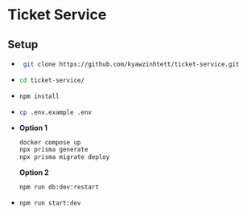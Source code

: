 # Ticket Service

## Setup

-
  ```sh
   git clone https://github.com/kyawzinhtett/ticket-service.git
   ```
-
   ```sh
   cd ticket-service/
   ```

-
    ```sh
   npm install
   ```

-
   ```sh
   cp .env.example .env
   ```

-   
   **Option 1**
   ```sh
   docker compose up
   npx prisma generate
   npx prisma migrate deploy
   ```
   
   **Option 2**
   ```sh
   npm run db:dev:restart
   ```

-
   ```sh
   npm run start:dev
   ```


